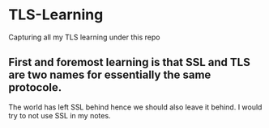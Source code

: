 # TLS-Learning
Capturing all my TLS learning under this repo


## First and foremost learning is that SSL and TLS are two names for essentially the same protocole.
The world has left SSL behind hence we should also leave it behind. I would try to not use SSL in my notes.

